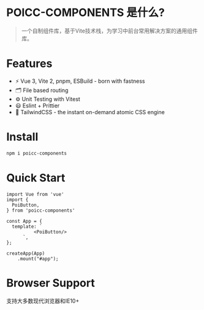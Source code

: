 # POICC-COMPONENTS 是什么?
> 一个自制组件库，基于Vite技术栈，为学习中前台常用解决方案的通用组件库。

# Features
- ⚡️ Vue 3, Vite 2, pnpm, ESBuild - born with fastness
- 🗂 File based routing
- ⚙️ Unit Testing with Vitest
- 😃 Eslint + Prittier
- 🎨 TailwindCSS - the instant on-demand atomic CSS engine

# Install
```bash
npm i poicc-components
```

# Quick Start
```vue
import Vue from 'vue'
import {
  PoiButton,
} from 'poicc-components'

const App = {
  template: `
          <PoiButton/>
      `,
};

createApp(App)
    .mount("#app");
```


# Browser Support

支持大多数现代浏览器和IE10+


